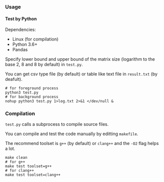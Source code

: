 ### Usage

#### Test by Python

Dependencies:

- Linux (for compilation)
- Python 3.6+
- Pandas

Specify lower bound and upper bound of the matrix size (logarithm to the base 2, 8 and 8 by default) in `test.py`.

You can get csv type file (by default) or table like text file in `result.txt` (by deafult).

```shell
# for foreground process 
python3 test.py
# for background process
nohup python3 test.py 1>log.txt 2>&1 </dev/null &
```

### Compilation

`test.py` calls a subprocess to compile source files.

You can compile and test the code manually by editting `makefile`.

The recommend toolset is `g++` (by default) or `clang++` and the `-O2` flag helps a lot.

```shell
make clean
# for g++
make test toolset=g++
# for clang++
make test toolset=clang++
```

